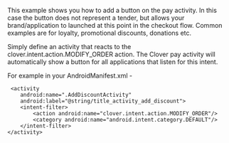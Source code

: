 This example shows you how to add a button on the pay activity. In this case the button does not represent a tender, but allows your brand/application to launched at this point in the checkout flow. Common examples are for loyalty, promotional discounts, donations etc. 

Simply define an activity that reacts to the clover.intent.action.MODIFY_ORDER action. The Clover pay activity will automatically show a button for all applications that listen for this intent.

For example in your AndroidManifest.xml -

```
 <activity
	android:name=".AddDiscountActivity"
    android:label="@string/title_activity_add_discount">
    <intent-filter>
    	<action android:name="clover.intent.action.MODIFY_ORDER"/>
     	<category android:name="android.intent.category.DEFAULT"/>
    </intent-filter>
</activity>
```
